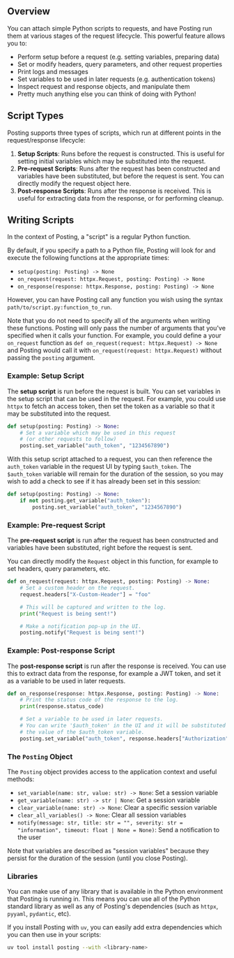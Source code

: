 ## Overview

You can attach simple Python scripts to requests, and have Posting run them at various stages of the request lifecycle. This powerful feature allows you to:

- Perform setup before a request (e.g. setting variables, preparing data)
- Set or modify headers, query parameters, and other request properties
- Print logs and messages
- Set variables to be used in later requests (e.g. authentication tokens)
- Inspect request and response objects, and manipulate them
- Pretty much anything else you can think of doing with Python!

## Script Types

Posting supports three types of scripts, which run at different points in the request/response lifecycle:

1. **Setup Scripts**: Runs before the request is constructed. This is useful for setting initial variables which may be substituted into the request.
2. **Pre-request Scripts**: Runs after the request has been constructed and variables have been substituted, but before the request is sent. You can directly modify the request object here.
3. **Post-response Scripts**: Runs after the response is received. This is useful for extracting data from the response, or for performing cleanup.

## Writing Scripts

In the context of Posting, a "script" is a regular Python function.

By default, if you specify a path to a Python file, Posting will look for and execute the following functions at the appropriate times:

- `setup(posting: Posting) -> None`
- `on_request(request: httpx.Request, posting: Posting) -> None`
- `on_response(response: httpx.Response, posting: Posting) -> None`

However, you can have Posting call any function you wish using the syntax `path/to/script.py:function_to_run`.

Note that you do not need to specify all of the arguments when writing these functions. Posting will only pass the number of arguments that you've specified when it calls your function. For example, you could define a your `on_request` function as `def on_request(request: httpx.Request) -> None` and Posting would call it with `on_request(request: httpx.Request)` without passing the `posting` argument.

### Example: Setup Script

The **setup script** is run before the request is built.
You can set variables in the setup script that can be used in the request.
For example, you could use `httpx` to fetch an access token, then set the token as a variable so that it may be substituted into the request.

```python
def setup(posting: Posting) -> None:
    # Set a variable which may be used in this request
    # (or other requests to follow)
    posting.set_variable("auth_token", "1234567890")
```

With this setup script attached to a request, you can then reference the `auth_token` variable in the request UI by typing `$auth_token`.
The `$auth_token` variable will remain for the duration of the session,
so you may wish to add a check to see if it has already been set in this session:

```python
def setup(posting: Posting) -> None:
    if not posting.get_variable("auth_token"):
        posting.set_variable("auth_token", "1234567890")
```

### Example: Pre-request Script

The **pre-request script** is run after the request has been constructed and variables have been substituted, right before the request is sent.

You can directly modify the `Request` object in this function, for example to set headers, query parameters, etc.

```python
def on_request(request: httpx.Request, posting: Posting) -> None:
    # Set a custom header on the request.
    request.headers["X-Custom-Header"] = "foo"

    # This will be captured and written to the log.
    print("Request is being sent!")

    # Make a notification pop-up in the UI.
    posting.notify("Request is being sent!")
```

### Example: Post-response Script

The **post-response script** is run after the response is received.
You can use this to extract data from the response, for example a JWT token,
and set it as a variable to be used in later requests.

```python
def on_response(response: httpx.Response, posting: Posting) -> None:
    # Print the status code of the response to the log.
    print(response.status_code)

    # Set a variable to be used in later requests.
    # You can write '$auth_token' in the UI and it will be substituted with
    # the value of the $auth_token variable.
    posting.set_variable("auth_token", response.headers["Authorization"])
```

### The `Posting` Object

The `Posting` object provides access to the application context and useful methods:

- `set_variable(name: str, value: str) -> None`: Set a session variable
- `get_variable(name: str) -> str | None`: Get a session variable
- `clear_variable(name: str) -> None`: Clear a specific session variable
- `clear_all_variables() -> None`: Clear all session variables
- `notify(message: str, title: str = "", severity: str = "information", timeout: float | None = None)`: Send a notification to the user

Note that variables are described as "session variables" because they persist for the duration of the session (until you close Posting).

### Libraries

You can make use of any library that is available in the Python environment that Posting is running in. This means you can use all of the Python standard library as well as any of Posting's dependencies (such as `httpx`, `pyyaml`, `pydantic`, etc).

If you install Posting with `uv`, you can easily add extra dependencies which you can then use in your scripts:

```bash
uv tool install posting --with <library-name>
```
